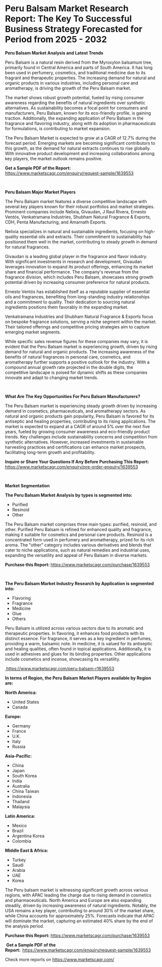 <p><h1>Peru Balsam Market Research Report: The Key To Successful Business Strategy Forecasted for Period from 2025 - 2032</h1></p><p><strong>Peru Balsam Market Analysis and Latest Trends</strong></p>
<p><p>Peru Balsam is a natural resin derived from the Myroxylon balsamum tree, primarily found in Central America and parts of South America. It has long been used in perfumery, cosmetics, and traditional medicine due to its fragrant and therapeutic properties. The increasing demand for natural and organic products in various industries, including personal care and aromatherapy, is driving the growth of the Peru Balsam market.</p><p>The market shows robust growth potential, fueled by rising consumer awareness regarding the benefits of natural ingredients over synthetic alternatives. As sustainability becomes a focal point for consumers and manufacturers, Peru Balsam, known for its eco-friendly profile, is gaining traction. Additionally, the expanding application of Peru Balsam in the fragrance and flavoring industry, along with its adoption in pharmaceuticals for formulations, is contributing to market expansion.</p><p>The Peru Balsam Market is expected to grow at a CAGR of 12.7% during the forecast period. Emerging markets are becoming significant contributors to this growth, as the demand for natural extracts continues to rise globally. With innovative product development and increasing collaborations among key players, the market outlook remains positive.</p></p>
<p><strong>Get a Sample PDF of the Report:&nbsp;</strong> <a href="https://www.marketscagr.com/enquiry/request-sample/1639553?utm_campaign=3018&utm_medium=2&utm_source=Github&utm_content=ia&utm_term=02042025&utm_id=peru-balsam">https://www.marketscagr.com/enquiry/request-sample/1639553</a></p>
<p>&nbsp;</p>
<p><strong>Peru Balsam Major Market Players</strong></p>
<p><p>The Peru Balsam market features a diverse competitive landscape with several key players known for their robust portfolios and market strategies. Prominent companies include Nelixia, Givaudan, J Raul Rivera, Ernesto Ventós, Venkatramana Industries, Shubham Natural Fragrance & Exports, CDH, Penta Manufacturing, and Amarnath Exports.</p><p>Nelixia specializes in natural and sustainable ingredients, focusing on high-quality essential oils and extracts. Their commitment to sustainability has positioned them well in the market, contributing to steady growth in demand for natural fragrances.</p><p>Givaudan is a leading global player in the fragrance and flavor industry. With significant investments in research and development, Givaudan leverages innovation to expand its product offerings, enhancing its market share and financial performance. The company's revenue from the fragrance division, which includes Peru Balsam, showcases strong growth potential driven by increasing consumer preference for natural products.</p><p>Ernesto Ventós has established itself as a reputable supplier of essential oils and fragrances, benefiting from long-standing industry relationships and a commitment to quality. Their dedication to sourcing natural ingredients positions them favorably in the expanding market.</p><p>Venkatramana Industries and Shubham Natural Fragrance & Exports focus on bespoke fragrance solutions, serving a niche segment within the market. Their tailored offerings and competitive pricing strategies aim to capture emerging market segments.</p><p>While specific sales revenue figures for these companies may vary, it is evident that the Peru Balsam market is experiencing growth, driven by rising demand for natural and organic products. The increasing awareness of the benefits of natural fragrances in personal care, cosmetics, and aromatherapy further supports a positive outlook for the industry. With a compound annual growth rate projected in the double digits, the competitive landscape is poised for dynamic shifts as these companies innovate and adapt to changing market trends.</p></p>
<p>&nbsp;</p>
<p><strong>What Are The Key Opportunities For Peru Balsam Manufacturers?</strong></p>
<p><p>The Peru Balsam market is experiencing steady growth driven by increasing demand in cosmetics, pharmaceuticals, and aromatherapy sectors. As natural and organic products gain popularity, Peru Balsam is favored for its antiseptic and healing properties, contributing to its rising applications. The market is expected to expand at a CAGR of around 5% over the next five years, fueled by growing consumer awareness and eco-friendly product trends. Key challenges include sustainability concerns and competition from synthetic alternatives. However, increased investments in sustainable harvesting practices and certifications can enhance market prospects, facilitating long-term growth and profitability.</p></p>
<p><strong>Inquire or Share Your Questions If Any Before Purchasing This Report:</strong> <a href="https://www.marketscagr.com/enquiry/pre-order-enquiry/1639553?utm_campaign=3018&utm_medium=2&utm_source=Github&utm_content=ia&utm_term=02042025&utm_id=peru-balsam">https://www.marketscagr.com/enquiry/pre-order-enquiry/1639553</a></p>
<p>&nbsp;</p>
<p><strong>Market Segmentation</strong></p>
<p><strong>The Peru Balsam Market Analysis by types is segmented into:</strong></p>
<p><ul><li>Purified</li><li>Resinoid</li><li>Other</li></ul></p>
<p><p>The Peru Balsam market comprises three main types: purified, resinoid, and other. Purified Peru Balsam is refined for enhanced quality and fragrance, making it suitable for cosmetics and personal care products. Resinoid is a concentrated form used in perfumery and aromatherapy, prized for its rich aroma. The "other" category includes various derivatives and blends that cater to niche applications, such as natural remedies and industrial uses, expanding the versatility and appeal of Peru Balsam in diverse markets.</p></p>
<p><strong>Purchase this Report:&nbsp;</strong><a href="https://www.marketscagr.com/purchase/1639553?utm_campaign=3018&utm_medium=2&utm_source=Github&utm_content=ia&utm_term=02042025&utm_id=peru-balsam">https://www.marketscagr.com/purchase/1639553</a></p>
<p>&nbsp;</p>
<p><strong>The Peru Balsam Market Industry Research by Application is segmented into:</strong></p>
<p><ul><li>Flavoring</li><li>Fragrance</li><li>Medicine</li><li>Glue</li><li>Others</li></ul></p>
<p><p>Peru Balsam is utilized across various sectors due to its aromatic and therapeutic properties. In flavoring, it enhances food products with its distinct essence. For fragrance, it serves as a key ingredient in perfumes, providing a warm, balsamic note. In medicine, it is valued for its antiseptic and healing qualities, often found in topical applications. Additionally, it is used in adhesives and glues for its binding properties. Other applications include cosmetics and incense, showcasing its versatility.</p></p>
<p><a href="https://www.marketscagr.com/peru-balsam-r1639553?utm_campaign=3018&utm_medium=2&utm_source=Github&utm_content=ia&utm_term=02042025&utm_id=peru-balsam">&nbsp;https://www.marketscagr.com/peru-balsam-r1639553</a></p>
<p><strong>In terms of Region, the Peru Balsam Market Players available by Region are:</strong></p>
<p>
    <p> <strong> North America: </strong>
        <ul>
            <li>United States</li>
            <li>Canada</li>
        </ul>
        </p> 
    <p> <strong> Europe: </strong>
        <ul>
            <li>Germany</li>
            <li>France</li>
            <li>U.K.</li>
            <li>Italy</li>
            <li>Russia</li>
        </ul>
        </p> 
    <p> <strong> Asia-Pacific: </strong>
        <ul>
            <li>China</li>
            <li>Japan</li>
            <li>South Korea</li>
            <li>India</li>
            <li>Australia</li>
            <li>China Taiwan</li>
            <li>Indonesia</li>
            <li>Thailand</li>
            <li>Malaysia</li>
        </ul>
        </p> 
    <p> <strong> Latin America: </strong>
        <ul>
            <li>Mexico</li>
            <li>Brazil</li>
            <li>Argentina Korea</li>
            <li>Colombia</li>
        </ul>
        </p> 
    <p> <strong> Middle East & Africa: </strong>
        <ul>
            <li>Turkey</li>
            <li>Saudi</li>
            <li>Arabia</li>
            <li>UAE</li>
            <li>Korea</li>
        </ul>
    </p>
    </p>
<p><p>The Peru balsam market is witnessing significant growth across various regions, with APAC leading the charge due to rising demand in cosmetics and pharmaceuticals. North America and Europe are also expanding steadily, driven by increasing awareness of natural ingredients. Notably, the USA remains a key player, contributing to around 30% of the market share, while China accounts for approximately 25%. Forecasts indicate that APAC will dominate the market, capturing an estimated 40% share by the end of the analysis period.</p></p>
<p><strong>Purchase this Report: </strong><a href="https://www.marketscagr.com/purchase/1639553?utm_campaign=3018&utm_medium=2&utm_source=Github&utm_content=ia&utm_term=02042025&utm_id=peru-balsam">https://www.marketscagr.com/purchase/1639553</a></p>
<p>&nbsp;<strong>Get a Sample PDF of the Report:&nbsp;&nbsp;</strong><a href="https://www.marketscagr.com/enquiry/request-sample/1639553?utm_campaign=3018&utm_medium=2&utm_source=Github&utm_content=ia&utm_term=02042025&utm_id=peru-balsam">https://www.marketscagr.com/enquiry/request-sample/1639553</a></p>
<p><strong></strong></p>
<p>Check more reports on <a href="https://www.marketscagr.com/?utm_campaign=3018&utm_medium=2&utm_source=Github&utm_content=ia&utm_term=02042025&utm_id=peru-balsam">https://www.marketscagr.com/</a></p>